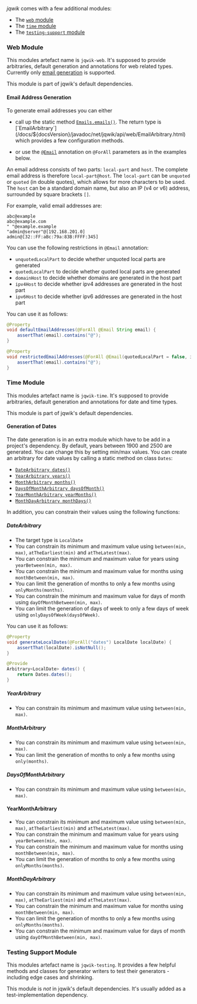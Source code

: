 _jqwik_ comes with a few additional modules:

- The [`web` module](#web-module)
- The [`time` module](#time-module)
- The [`testing-support` module](#testing-support-module)

### Web Module

This modules artefact name is `jqwik-web`. It's supposed to provide arbitraries,
default generation and annotations for web related types. Currently only
[email generation](#email-address-generation) is supported.

This module is part of jqwik's default dependencies.


#### Email Address Generation

To generate email addresses you can either

- call up the static method [`Emails.emails()`](/docs/${docsVersion}/javadoc/net/jqwik/api/web/Emails.html#emails()).
  The return type is [`EmailArbitrary`](/docs/${docsVersion}/javadoc/net/jqwik/api/web/EmailArbitrary.html)
  which provides a few configuration methods.

- or use the [`@Email`](/docs/${docsVersion}/javadoc/net/jqwik/api/web/Email.html)
  annotation on `@ForAll` parameters as in the examples below.

An email address consists of two parts: `local-part` and `host`.
The complete email address is therefore `local-part@host`.
The `local-part` can be `unquoted` or `quoted` (in double quotes), which allows for more characters to be used.
The `host` can be a standard domain name, but also an IP (v4 or v6) address, surrounded by square brackets `[]`.

For example, valid email addresses are:
```
abc@example
abc@example.com
" "@example.example
"admin@server"@[192.168.201.0]
admin@[32::FF:aBc:79a:83B:FFFF:345]
```

You can use the following restrictions in `@Email` annotation:
- `unquotedLocalPart` to decide whether unquoted local parts are generated
- `quotedLocalPart` to decide whether quoted local parts are generated
- `domainHost` to decide whether domains are generated in the host part
- `ipv4Host` to decide whether ipv4 addresses are generated in the host part
- `ipv6Host` to decide whether ipv6 addresses are generated in the host part

You can use it as follows:

```java
@Property
void defaultEmailAddresses(@ForAll @Email String email) {
    assertThat(email).contains("@");
}

@Property
void restrictedEmailAddresses(@ForAll @Email(quotedLocalPart = false, ipv4Host = false, ipv6Host = false) String email) {
    assertThat(email).contains("@");
}
```

### Time Module

This modules artefact name is `jqwik-time`. It's supposed to provide arbitraries,
default generation and annotations for date and time types.

This module is part of jqwik's default dependencies.

#### Generation of Dates

The date generation is in an extra module which have to be add in a project's dependency.
By default, years between 1900 and 2500 are generated. You can change this by setting min/max values.
You can create an arbitrary for date values by calling a static method on class `Dates`:

- [`DateArbitrary dates()`](/docs/${docsVersion}/javadoc/net/jqwik/api/time/Dates.html#dates())
- [`YearArbitrary years()`](/docs/${docsVersion}/javadoc/net/jqwik/api/time/Dates.html#years())
- [`MonthArbitrary months()`](/docs/${docsVersion}/javadoc/net/jqwik/api/time/Dates.html#months())
- [`DaysOfMonthArbitrary daysOfMonth()`](/docs/${docsVersion}/javadoc/net/jqwik/api/time/Dates.html#daysOfMonth())
- [`YearMonthArbitrary yearMonths()`](/docs/${docsVersion}/javadoc/net/jqwik/api/time/Dates.html#yearMonths())
- [`MonthDayArbitrary monthDays()`](/docs/${docsVersion}/javadoc/net/jqwik/api/time/Dates.html#monthDays())

In addition, you can constrain their values using the following functions:

##### DateArbitrary

- The target type is `LocalDate`
- You can constrain its minimum and maximum value using `between(min, max)`, `atTheEarliest(min)` and `atTheLatest(max)`.
- You can constrain the minimum and maximum value for years using `yearBetween(min, max)`.
- You can constrain the minimum and maximum value for months using `monthBetween(min, max)`.
- You can limit the generation of months to only a few months using `onlyMonths(months)`.
- You can constrain the minimum and maximum value for days of month using `dayOfMonthBetween(min, max)`.
- You can limit the generation of days of week to only a few days of week using `onlyDaysOfWeek(daysOfWeek)`.

You can use it as follows:

```java
@Property
void generateLocalDates(@ForAll("dates") LocalDate localDate) {
    assertThat(localDate).isNotNull();
}

@Provide
Arbitrary<LocalDate> dates() {
    return Dates.dates();
}
```

##### YearArbitrary

- You can constrain its minimum and maximum value using `between(min, max)`.

##### MonthArbitrary

- You can constrain its minimum and maximum value using `between(min, max)`.
- You can limit the generation of months to only a few months using `only(months)`.

##### DaysOfMonthArbitrary

- You can constrain its minimum and maximum value using `between(min, max)`.

#### YearMonthArbitrary

- You can constrain its minimum and maximum value using `between(min, max)`, `atTheEarliest(min)` and `atTheLatest(max)`.
- You can constrain the minimum and maximum value for years using `yearBetween(min, max)`.
- You can constrain the minimum and maximum value for months using `monthBetween(min, max)`.
- You can limit the generation of months to only a few months using `onlyMonths(months)`.

##### MonthDayArbitrary

- You can constrain its minimum and maximum value using `between(min, max)`, `atTheEarliest(min)` and `atTheLatest(max)`.
- You can constrain the minimum and maximum value for months using `monthBetween(min, max)`.
- You can limit the generation of months to only a few months using `onlyMonths(months)`.
- You can constrain the minimum and maximum value for days of month using `dayOfMonthBetween(min, max)`.

### Testing Support Module

This modules artefact name is `jqwik-testing`. It provides a few helpful methods
and classes for generator writers to test their generators - including 
edge cases and shrinking.

This module is _not_ in jqwik's default dependencies. It's usually added as a
test-implementation dependency.

